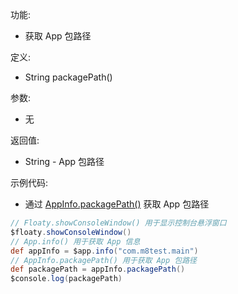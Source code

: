 功能:

+ 获取 App 包路径

定义:

+ String packagePath()

参数:

+ 无

返回值:

+ String - App 包路径

示例代码:

+ 通过 [AppInfo.packagePath()](/API/App/AppInfo/README.md?id=packagePath) 获取 App 包路径

```groovy
// Floaty.showConsoleWindow() 用于显示控制台悬浮窗口
$floaty.showConsoleWindow()
// App.info() 用于获取 App 信息
def appInfo = $app.info("com.m8test.main")
// AppInfo.packagePath() 用于获取 App 包路径
def packagePath = appInfo.packagePath()
$console.log(packagePath)
```